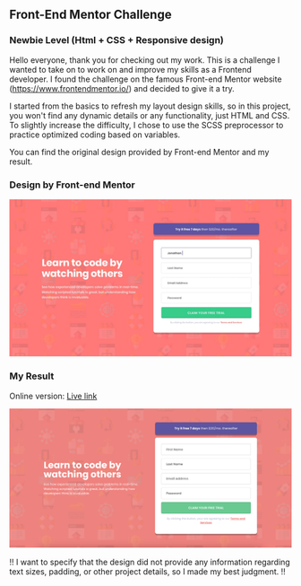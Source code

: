 ## Front-End Mentor Challenge
### Newbie Level (Html + CSS + Responsive design)

Hello everyone, thank you for checking out my work. This is a challenge I wanted to take on to work on and improve my skills as a Frontend developer. I found the challenge on the famous Front-end Mentor website (https://www.frontendmentor.io/) and decided to give it a try.

I started from the basics to refresh my layout design skills, so in this project, you won't find any dynamic details or any functionality, just HTML and CSS. To slightly increase the difficulty, I chose to use the SCSS preprocessor to practice optimized coding based on variables.

You can find the original design provided by Front-end Mentor and my result.

### Design by Front-end Mentor
![Design by Front-end Mentor.](/design/desktop-design.jpg)

### My Result
Online version: [Live link](https://albertodemaria.github.io/FE-Mentor__Intro-component-with-signup/public_html/index.html)

![My result.](/design/result/Final.png)

!! I want to specify that the design did not provide any information regarding text sizes, padding, or other project details, so I made my best judgment. !!
